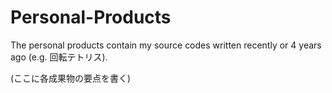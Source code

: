 # Personal-Products

The personal products contain my source codes written recently or 4 years ago (e.g. 回転テトリス).


(ここに各成果物の要点を書く)
